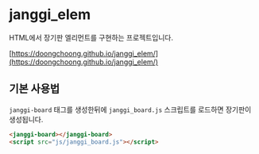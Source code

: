 # janggi_elem

HTML에서 장기판 엘리먼트를 구현하는 프로젝트입니다. 

[https://doongchoong.github.io/janggi_elem/](https://doongchoong.github.io/janggi_elem/)


##  기본 사용법

`janggi-board` 태그를 생성한뒤에  `janggi_board.js` 스크립트를 로드하면 
장기판이 생성됩니다. 

```html
<janggi-board></janggi-board>
<script src="js/janggi_board.js"></script>
```
